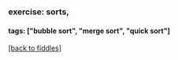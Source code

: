 ### exercise: sorts, 
#### tags: ["bubble sort", "merge sort", "quick sort"]
<a href="/fiddles/index.html">[back to fiddles]</a>

